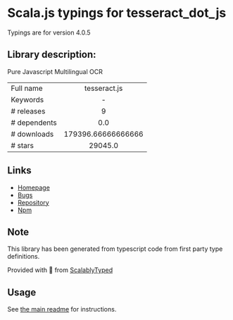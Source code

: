 
# Scala.js typings for tesseract_dot_js

Typings are for version 4.0.5

## Library description:
Pure Javascript Multilingual OCR

|                    |                 |
| ------------------ | :-------------: |
| Full name          | tesseract.js |
| Keywords           | - |
| # releases         | 9 |
| # dependents       | 0.0 |
| # downloads        | 179396.66666666666 |
| # stars            | 29045.0 |

## Links
- [Homepage](https://github.com/naptha/tesseract.js)
- [Bugs](https://github.com/naptha/tesseract.js/issues)
- [Repository](https://github.com/naptha/tesseract.js)
- [Npm](https://www.npmjs.com/package/tesseract.js)
    


## Note
This library has been generated from typescript code from first party type definitions.

Provided with :purple_heart: from [ScalablyTyped](https://github.com/oyvindberg/ScalablyTyped)

## Usage
See [the main readme](../../readme.md) for instructions.


